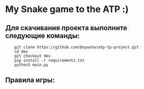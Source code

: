# My Snake game to the ATP :)

## Для скачивания проекта выполните следующие команды: 

```commandline
    git clone https://github.com/boyasha/atp-tp-project.git
    cd dev
    git checkout dev
    pip install -r requirements.txt
    python3 main.py
```

## Правила игры: